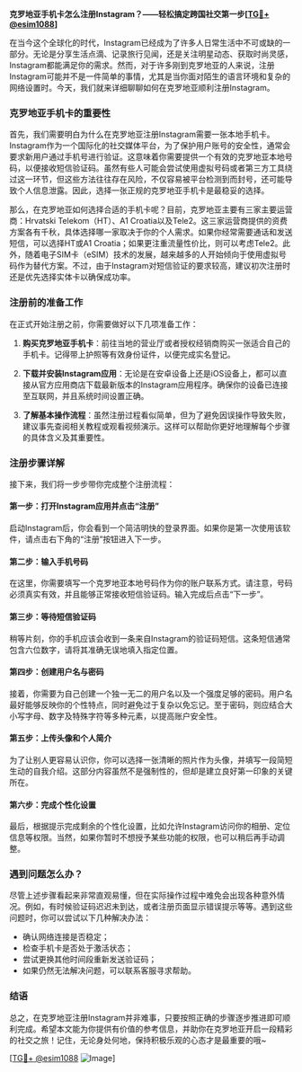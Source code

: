 **克罗地亚手机卡怎么注册Instagram？——轻松搞定跨国社交第一步[[TG💪+ @esim1088](https://t.me/s/esim1088)]**

在当今这个全球化的时代，Instagram已经成为了许多人日常生活中不可或缺的一部分。无论是分享生活点滴、记录旅行见闻，还是关注明星动态、获取时尚灵感，Instagram都能满足你的需求。然而，对于许多刚到克罗地亚的人来说，注册Instagram可能并不是一件简单的事情，尤其是当你面对陌生的语言环境和复杂的网络设置时。今天，我们就来详细聊聊如何在克罗地亚顺利注册Instagram。

### 克罗地亚手机卡的重要性

首先，我们需要明白为什么在克罗地亚注册Instagram需要一张本地手机卡。Instagram作为一个国际化的社交媒体平台，为了保护用户账号的安全性，通常会要求新用户通过手机号进行验证。这意味着你需要提供一个有效的克罗地亚本地号码，以便接收短信验证码。虽然有些人可能会尝试使用虚拟号码或者第三方工具绕过这一环节，但这些方法往往存在风险，不仅容易被平台检测到而封号，还可能导致个人信息泄露。因此，选择一张正规的克罗地亚手机卡是最稳妥的选择。

那么，在克罗地亚如何选择合适的手机卡呢？目前，克罗地亚主要有三家主要运营商：Hrvatski Telekom（HT）、A1 Croatia以及Tele2。这三家运营商提供的资费方案各有千秋，具体选择哪一家取决于你的个人需求。如果你经常需要通话和发送短信，可以选择HT或A1 Croatia；如果更注重流量性价比，则可以考虑Tele2。此外，随着电子SIM卡（eSIM）技术的发展，越来越多的人开始倾向于使用虚拟号码作为替代方案。不过，由于Instagram对短信验证的要求较高，建议初次注册时还是优先选择实体卡以确保成功率。

### 注册前的准备工作

在正式开始注册之前，你需要做好以下几项准备工作：

1. **购买克罗地亚手机卡**：前往当地的营业厅或者授权经销商购买一张适合自己的手机卡。记得带上护照等有效身份证件，以便完成实名登记。
   
2. **下载并安装Instagram应用**：无论是在安卓设备上还是iOS设备上，都可以直接从官方应用商店下载最新版本的Instagram应用程序。确保你的设备已连接至互联网，并且系统时间设置正确。

3. **了解基本操作流程**：虽然注册过程看似简单，但为了避免因误操作导致失败，建议事先查阅相关教程或观看视频演示。这样可以帮助你更好地理解每个步骤的具体含义及其重要性。

### 注册步骤详解

接下来，我们将一步步带你完成整个注册流程：

#### 第一步：打开Instagram应用并点击“注册”

启动Instagram后，你会看到一个简洁明快的登录界面。如果你是第一次使用该软件，请点击右下角的“注册”按钮进入下一步。

#### 第二步：输入手机号码

在这里，你需要填写一个克罗地亚本地号码作为你的账户联系方式。请注意，号码必须真实有效，并且能够正常接收短信验证码。输入完成后点击“下一步”。

#### 第三步：等待短信验证码

稍等片刻，你的手机应该会收到一条来自Instagram的验证码短信。这条短信通常包含六位数字，请将其准确无误地填入指定位置。

#### 第四步：创建用户名与密码

接着，你需要为自己创建一个独一无二的用户名以及一个强度足够的密码。用户名最好能够反映你的个性特点，同时避免过于复杂以免忘记。至于密码，则应结合大小写字母、数字及特殊字符等多种元素，以提高账户安全性。

#### 第五步：上传头像和个人简介

为了让别人更容易认识你，你可以选择一张清晰的照片作为头像，并填写一段简短生动的自我介绍。这部分内容虽然不是强制性的，但却是建立良好第一印象的关键所在。

#### 第六步：完成个性化设置

最后，根据提示完成剩余的个性化设置，比如允许Instagram访问你的相册、定位信息等权限。当然，如果你暂时不想授予某些功能的权限，也可以稍后再手动调整。

### 遇到问题怎么办？

尽管上述步骤看起来非常直观易懂，但在实际操作过程中难免会出现各种意外情况。例如，有时候验证码迟迟未到达，或者注册页面显示错误提示等等。遇到这些问题时，你可以尝试以下几种解决办法：

- 确认网络连接是否稳定；
- 检查手机卡是否处于激活状态；
- 尝试更换其他时间段重新发送验证码；
- 如果仍然无法解决问题，可以联系客服寻求帮助。

### 结语

总之，在克罗地亚注册Instagram并非难事，只要按照正确的步骤逐步推进即可顺利完成。希望本文能为你提供有价值的参考信息，并助你在克罗地亚开启一段精彩的社交之旅！记住，无论身处何地，保持积极乐观的心态才是最重要的哦~

[[TG💪+ @esim1088](https://t.me/s/esim1088) ![Image](https://i.postimg.cc/4NQfJmqS/Snipaste-2025-05-13-00-14-12.png)]
